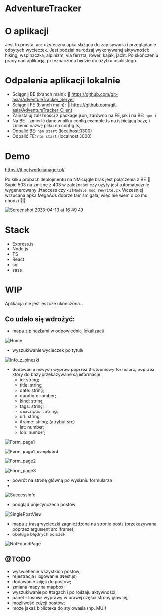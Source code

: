 # AdventureTracker

# O aplikacji

Jest to prosta, acz użyteczna apka służąca do zapisywania i przeglądanie odbytych wycieczek. Jest podział na rodzaj wykonywanej aktywności: hiking, wspinaczka, alpinizm, via ferrata, rower, kajak, jacht. Po skończeniu pracy nad aplikacją, przeznaczona będzie do użytku osobistego.

# Odpalenia aplikacji lokalnie
- Ściągnij BE (branch main):
🔗 https://github.com/git-asia/AdventureTracker_Server
- Ściągnij FE (branch main):
🔗 https://github.com/git-asia/AdventureTracker_Client
- Zainstaluj zależności z package.json, zarówno na FE, jak i na BE:
`npm i`
- Na BE - zmienić dane w pliku config.example.ts na istniejącą bazę i zmienić nazwę pliku na config.ts;
- Odpalić BE:  `npm start` (localhost:3300)
- Odpalić FE:  `npm start` (localhost:3000)

# Demo
https://jt.networkmanager.pl/

Po kilku próbach deplojmentu na NM ciągle brak jest połączenia z BE 🤨 Sypie 503 na zmianę z 403 w zależności czy użyty jest automatycznie wygenerowany .htaccess czy `<IfModule mod rewrite.c>`.
Wcześniej wrzucana apka MegaAds dobrze tam śmigała, więc nie wiem o co mu chodzi 🤷‍♀️

![Screenshot 2023-04-13 at 16 49 49](https://user-images.githubusercontent.com/94705253/231799106-017ac3d9-1b8e-4dbc-9772-4763047ffcc0.png)


# Stack
- Express.js
- Node.js
- TS
- React
- sql
- sass

# WIP

Aplikacja nie jest jeszcze ukończona...

## Co udało się wdrożyć:
- mapa z pinezkami w odpowiedniej lokalizacji

![Home](https://user-images.githubusercontent.com/94705253/231601932-c6e17c7e-1334-4649-a427-c8a45be50d2d.png)

- wyszukiwanie wycieczek po tytule

![Info_z_pinezki](https://user-images.githubusercontent.com/94705253/231602347-3d6bef39-737c-4565-8c22-4cac9453157d.png)

- dodawanie nowych wypraw poprzez 3-stopniowy formularz, poprzez który do bazy przekazywane są informacje:
	- id: string;  
	- title: string;  
	- date: string;  
	- duration: number;  
	- kind: string;  
	- tags: string;  
	- description: string;  
	- url: string;  
	- iframe: string;  (atrybut src)
	- lat: number;  
	- lon: number;

![Form_page1](https://user-images.githubusercontent.com/94705253/231602078-0ccafb98-f2a7-46be-8e23-91365c44b81d.png)

![Form_page1_completed](https://user-images.githubusercontent.com/94705253/231602097-9286dd25-3c0d-4bec-91a1-2f06607903d6.png)

![Form_page2](https://user-images.githubusercontent.com/94705253/231602118-39699e0a-30d2-4236-93fb-049b83736976.png)

![Form_page3](https://user-images.githubusercontent.com/94705253/231602123-0becd631-6f51-4e1f-90f6-31912b635672.png)

- powrót na stronę główną po wysłaniu formularza
- 
![SuccessInfo](https://user-images.githubusercontent.com/94705253/231602182-50f45f9c-1772-45cf-b152-3fe51231f0e1.png)


- podgląd pojedynczech postów

![SinglePostView](https://user-images.githubusercontent.com/94705253/231602213-ced5fab6-10d2-496e-8870-58382aa900e9.png)


- mapa z trasą wycieczki zagnieżdżona na stronie posta (przekazywana poprzez argument src iframe);
- obsługa błędnych ścieżek

![NotFoundPage](https://user-images.githubusercontent.com/94705253/231602274-982ef44d-a4e6-4cfc-a893-539f7d96e0aa.png)



## @TODO
- wyświetlenie wszystkich postów;
- rejestracja i logowanie (Nest.js)
- dodawanie zdjęć do postów;
- zmiana mapy na mapbox;
- wyszukiwanie po #tagach i po rodzaju aktywności;
- panel - losowe wyprawy w prawej części strony głównej;
- możliwość edycji postów;
- może jakaś biblioteka do stylowania (np. MUI)
